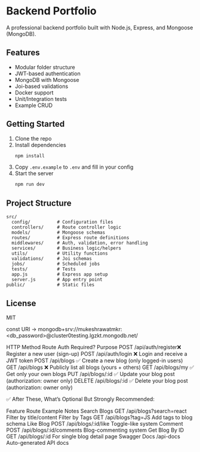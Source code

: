 # Backend Portfolio

A professional backend portfolio built with Node.js, Express, and Mongoose (MongoDB).

## Features

- Modular folder structure
- JWT-based authentication
- MongoDB with Mongoose
- Joi-based validations
- Docker support
- Unit/Integration tests
- Example CRUD

## Getting Started

1. Clone the repo  
2. Install dependencies  
   ```bash
   npm install
   ```
3. Copy `.env.example` to `.env` and fill in your config  
4. Start the server  
   ```bash
   npm run dev
   ```

## Project Structure

```plaintext
src/
  config/          # Configuration files
  controllers/     # Route controller logic
  models/          # Mongoose schemas
  routes/          # Express route definitions
  middlewares/     # Auth, validation, error handling
  services/        # Business logic/helpers
  utils/           # Utility functions
  validations/     # Joi schemas
  jobs/            # Scheduled jobs
  tests/           # Tests
  app.js           # Express app setup
  server.js        # App entry point
public/            # Static files
```

## License

MIT


const URI -> mongodb+srv://mukeshrawatmkr:<db_password>@cluster0testing.lgzkt.mongodb.net/

HTTP Method	   Route	         Auth Required?	               Purpose
POST	         /api/auth/register❌	Register a new user (sign-up)
POST	          /api/auth/login	❌	Login and receive a JWT token
POST	          /api/blogs	      ✅	Create a new blog (only logged-in users)
GET	           /api/blogs	   ❌	Publicly list all blogs (yours + others)
GET	           /api/blogs/my	✅	Get only your own blogs
PUT	         /api/blogs/:id	   ✅	Update your blog post (authorization: owner only)
DELETE	      /api/blogs/:id	   ✅	Delete your blog post (authorization: owner only)




✅ After These, What’s Optional But Strongly Recommended:

Feature	         Route Example	                   Notes
Search Blogs	   GET /api/blogs?search=react	     Filter by title/content
Filter by Tags	   GET /api/blogs?tag=JS	            Add tags to blog schema
Like Blog	      POST /api/blogs/:id/like	         Toggle-like system
Comment	         POST /api/blogs/:id/comments     	Blog-commenting system
Get Blog By ID	   GET /api/blogs/:id               	For single blog detail page
Swagger Docs	   /api-docs                        	Auto-generated API docs


